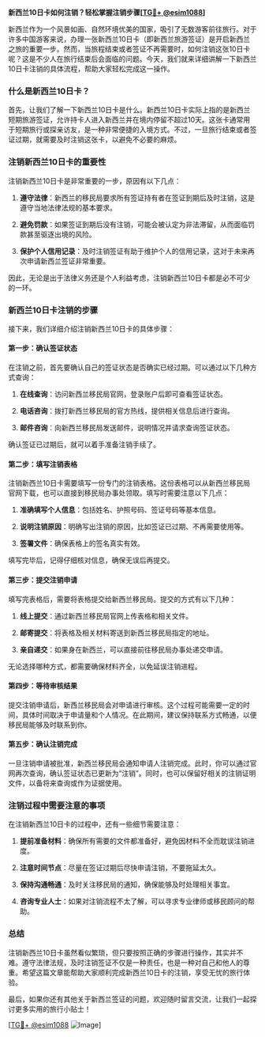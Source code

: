 **新西兰10日卡如何注销？轻松掌握注销步骤[[TG💪+ @esim1088](https://t.me/s/esim1088)]**

新西兰作为一个风景如画、自然环境优美的国家，吸引了无数游客前往旅行。对于许多中国游客来说，办理一张新西兰10日卡（即新西兰旅游签证）是开启新西兰之旅的重要一步。然而，当旅程结束或者签证不再需要时，如何注销这张10日卡呢？这是不少人在旅行结束后会面临的问题。今天，我们就来详细讲解一下新西兰10日卡注销的具体流程，帮助大家轻松完成这一操作。

### 什么是新西兰10日卡？

首先，让我们了解一下新西兰10日卡是什么。新西兰10日卡实际上指的是新西兰短期旅游签证，允许持卡人进入新西兰并在境内停留不超过10天。这张卡通常用于短期旅行或探亲访友，是一种非常便捷的入境方式。不过，一旦旅行结束或者签证过期，就需要及时注销这张卡，以避免不必要的麻烦。

### 注销新西兰10日卡的重要性

注销新西兰10日卡是非常重要的一步，原因有以下几点：

1. **遵守法律**：新西兰的移民局要求所有签证持有者在签证到期后及时注销，这是遵守当地法律法规的基本要求。
   
2. **避免罚款**：如果签证到期后没有注销，可能会被认定为非法滞留，从而面临罚款甚至驱逐出境的风险。

3. **保护个人信用记录**：及时注销签证有助于维护个人的信用记录，这对于未来再次申请新西兰签证非常重要。

因此，无论是出于法律义务还是个人利益考虑，注销新西兰10日卡都是必不可少的一环。

### 新西兰10日卡注销的步骤

接下来，我们详细介绍注销新西兰10日卡的具体步骤：

#### 第一步：确认签证状态

在注销之前，首先要确认自己的签证状态是否确实已经过期。可以通过以下几种方式查询：

1. **在线查询**：访问新西兰移民局官网，登录账户后即可查看签证状态。
   
2. **电话咨询**：拨打新西兰移民局的官方热线，提供相关信息后进行查询。

3. **邮件咨询**：向新西兰移民局发送邮件，说明情况并请求查询签证状态。

确认签证已过期后，就可以着手准备注销手续了。

#### 第二步：填写注销表格

注销新西兰10日卡需要填写一份专门的注销表格。这份表格可以从新西兰移民局官网下载，也可以直接到移民局办事处领取。填写时需要注意以下几点：

1. **准确填写个人信息**：包括姓名、护照号码、签证号码等基本信息。

2. **说明注销原因**：明确写出注销的原因，比如签证已过期、不再需要使用等。

3. **签署文件**：确保表格上的签名真实有效。

填写完毕后，记得仔细核对信息，确保无误后再提交。

#### 第三步：提交注销申请

填写完表格后，需要将表格提交给新西兰移民局。提交的方式有以下几种：

1. **线上提交**：通过新西兰移民局官网上传表格和相关文件。

2. **邮寄提交**：将表格及相关材料寄送到新西兰移民局指定的地址。

3. **亲自递交**：如果身在新西兰，可以直接前往移民局办事处递交申请。

无论选择哪种方式，都需要确保材料齐全，以免延误注销进程。

#### 第四步：等待审核结果

提交注销申请后，新西兰移民局会对申请进行审核。这个过程可能需要一定的时间，具体时间取决于申请量和个人情况。在此期间，建议保持联系方式畅通，以便移民局能够及时联系到你。

#### 第五步：确认注销完成

一旦注销申请被批准，新西兰移民局会通知申请人注销完成。此时，你可以通过官网再次查询，确认签证状态已更新为“注销”。同时，也可以保留好相关的注销证明文件，以备将来查询或作为证据使用。

### 注销过程中需要注意的事项

在注销新西兰10日卡的过程中，还有一些细节需要注意：

1. **提前准备材料**：确保所有需要的文件都准备好，避免因材料不全而耽误注销进度。

2. **注意时间节点**：尽量在签证过期后尽快申请注销，不要拖延太久。

3. **保持沟通畅通**：及时关注移民局的通知，确保能够及时处理相关事宜。

4. **咨询专业人士**：如果对注销流程不太了解，可以寻求专业律师或移民顾问的帮助。

### 总结

注销新西兰10日卡虽然看似繁琐，但只要按照正确的步骤进行操作，其实并不难。遵守法律法规，及时注销签证不仅是一种责任，也是一种对自己和他人的尊重。希望这篇文章能帮助大家顺利完成新西兰10日卡的注销，享受无忧的旅行体验。

最后，如果你还有其他关于新西兰签证的问题，欢迎随时留言交流，让我们一起探讨更多实用的旅行小贴士！

[[TG💪+ @esim1088](https://t.me/s/esim1088) ![Image](https://i.postimg.cc/4NQfJmqS/Snipaste-2025-05-13-00-14-12.png)]